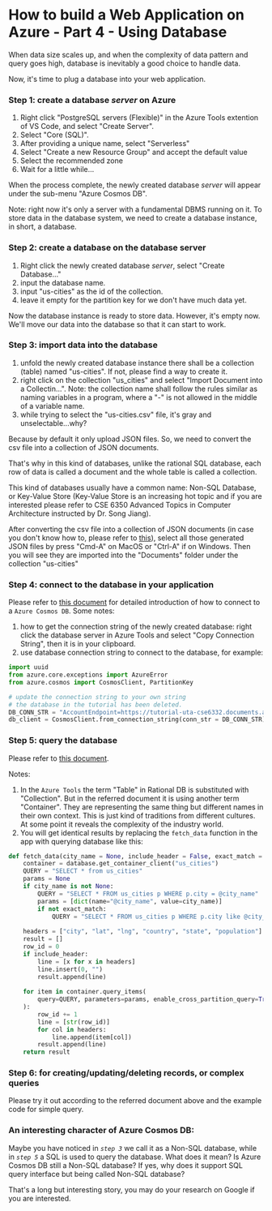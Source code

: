 # How to build a Web Application on Azure - Part 4 - Using Database

When data size scales up, and when the complexity of data pattern and query goes high, database is inevitably a good choice to handle data.

Now, it's time to plug a database into your web application.

### Step 1: create a database *server* on Azure

1. Right click "PostgreSQL servers (Flexible)" in the Azure Tools extention of VS Code, and select "Create Server".
1. Select "Core (SQL)".
1. After providing a unique name, select "Serverless"
1. Select "Create a new Resource Group" and accept the default value
1. Select the recommended zone
1. Wait for a little while...

When the process complete, the newly created database *server* will appear under the sub-menu "Azure Cosmos DB".

Note: right now it's only a server with a fundamental DBMS running on it. To store data in the database system, we need to create a database instance, in short, a database.

### Step 2: create a database on the database server

1. Right click the newly created database *server*, select "Create Database..."
1. input the database name.
1. input "us-cities" as the id of the collection.
1. leave it empty for the partition key for we don't have much data yet.

Now the database instance is ready to store data. However, it's empty now. We'll move our data into the database so that it can start to work.

### Step 3: import data into the database

1. unfold the newly created database instance there shall be a collection (table) named "us-cities". If not, please find a way to create it.
1. right click on the collection "us_cities" and select "Import Document into a Collectin...". Note: the collection name shall follow the rules similar as naming variables in a program, where a "-" is not allowed in the middle of a variable name.
1. while trying to select the "us-cities.csv" file, it's gray and unselectable...why?

Because by default it only upload JSON files. So, we need to convert the csv file into a collection of JSON documents.

That's why in this kind of databases, unlike the rational SQL database, each row of data is called a document and the whole table is called a collection.

This kind of databases usually have a common name: Non-SQL Database, or Key-Value Store (Key-Value Store is an increasing hot topic and if you are interested please refer to CSE 6350 Advanced Topics in Computer Architecture instructed by Dr. Song Jiang).

After converting the csv file into a collection of JSON documents (in case you don't know how to, please refer to [this](./src/part4/convert-csv-to-documents.py)), select all those generated JSON files by press "Cmd-A" on MacOS or "Ctrl-A" if on Windows. Then you will see they are imported into the "Documents" folder under the collection "us-cities"

### Step 4: connect to the database in your application 

Please refer to [this document](https://learn.microsoft.com/en-us/azure/cosmos-db/nosql/how-to-python-get-started?tabs=env-virtual%2Cazure-cli%2Cwindows) for detailed introduction of how to connect to a `Azure Cosmos DB`. Some notes:

1. how to get the connection string of the newly created database: right click the database server in Azure Tools and select "Copy Connection String", then it is in your clipboard.
2. use database connection string to connect to the database, for example:
```python
import uuid
from azure.core.exceptions import AzureError
from azure.cosmos import CosmosClient, PartitionKey

# update the connection string to your own string
# the database in the tutorial has been deleted.
DB_CONN_STR = "AccountEndpoint=https://tutorial-uta-cse6332.documents.azure.com:443/;AccountKey=eWrWM8m3zWEQI1uBsWgFEOEBOuue7m68PRANCQCTGCRf3tnPEYvyNXoNGNBnowsmxR7UmxiC5aKTACDbpN0wdw=="
db_client = CosmosClient.from_connection_string(conn_str = DB_CONN_STR)
```

### Step 5: query the database

Please refer to [this document](https://learn.microsoft.com/en-us/python/api/overview/azure/cosmos-readme?view=azure-python).

Notes:

1. In the `Azure Tools` the term "Table" in Rational DB is substituted with "Collection". But in the referred document it is using another term "Container". They are representing the same thing but different names in their own context. This is just kind of traditions from different cultures. At some point it reveals the complexity of the industry world.
1. You will get identical results by replacing the `fetch_data` function in the app with querying database like this:
```python
def fetch_data(city_name = None, include_header = False, exact_match = False):
    container = database.get_container_client("us_cities")
    QUERY = "SELECT * from us_cities"
    params = None
    if city_name is not None:
        QUERY = "SELECT * FROM us_cities p WHERE p.city = @city_name"
        params = [dict(name="@city_name", value=city_name)]
        if not exact_match:
            QUERY = "SELECT * FROM us_cities p WHERE p.city like @city_name"
    
    headers = ["city", "lat", "lng", "country", "state", "population"]
    result = []
    row_id = 0
    if include_header:
        line = [x for x in headers]
        line.insert(0, "")
        result.append(line)
    
    for item in container.query_items(
        query=QUERY, parameters=params, enable_cross_partition_query=True,
    ):
        row_id += 1
        line = [str(row_id)]
        for col in headers:
            line.append(item[col])
        result.append(line)
    return result
```

### Step 6: for creating/updating/deleting records, or complex queries

Please try it out according to the referred document above and the example code for simple query.

### An interesting character of Azure Cosmos DB:

Maybe you have noticed in *`step 3`* we call it as a Non-SQL database, while in *`step 5`* a SQL is used to query the database. What does it mean? Is Azure Cosmos DB still a Non-SQL database? If yes, why does it support SQL query interface but being called Non-SQL database?

That's a long but interesting story, you may do your research on Google if you are interested.

